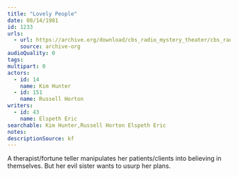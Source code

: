 ```yaml
---
title: "Lovely People"
date: 08/14/1981
id: 1233
urls: 
  - url: https://archive.org/download/cbs_radio_mystery_theater/cbs_radio_mystery_theater-1201-1250.zip/cbs_radio_mystery_theater-1201-1250%2Fcbsrmt_1233_lovely_people.mp3
    source: archive-org
audioQuality: 0
tags: 
multipart: 0
actors:  
  - id: 14
    name: Kim Hunter  
  - id: 151
    name: Russell Horton
writers:  
  - id: 43
    name: Elspeth Eric
searchable: Kim Hunter,Russell Horton Elspeth Eric
notes: 
descriptionSource: kf
---
```

A therapist/fortune teller manipulates her patients/clients into believing in themselves. But her evil sister wants to usurp her plans.